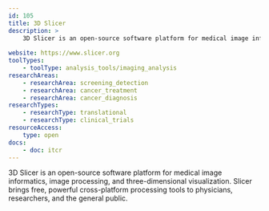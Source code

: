 ```yaml
---
id: 105
title: 3D Slicer
description: >
    3D Slicer is an open-source software platform for medical image informatics, image processing, and three-dimensional visualization.
    
website: https://www.slicer.org
toolTypes:
    - toolType: analysis_tools/imaging_analysis
researchAreas:
    - researchArea: screening_detection
    - researchArea: cancer_treatment
    - researchArea: cancer_diagnosis
researchTypes:
    - researchType: translational
    - researchType: clinical_trials
resourceAccess:
    type: open
docs:
    - doc: itcr      
---
```

3D Slicer is an open-source software platform for medical image informatics, image processing, and three-dimensional visualization. Slicer brings free, powerful cross-platform processing tools to physicians, researchers, and the general public.